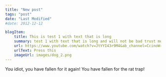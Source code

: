 ```yaml
---
title: "New post"
tags: "post"
date: "Last Modified"
#date: 2012-12-12

blogItem:
    title: This is test 1 with text that is long  
    summary: test 1 with text that is long and will not be bad trust me, I can not 
    url: https://www.youtube.com/watch?v=JtYYI43r9M4&ab_channel=CcinoWrath
    urlText: Press this  
    imageUrl: images/dog_2.png
---
```


You idiot, you have fallen for it again!
You have fallen for the rat trap!